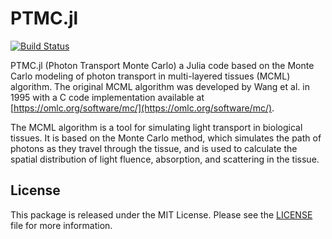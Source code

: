 # PTMC.jl

[![Build Status](https://github.com/ryarazi/PTMC.jl/actions/workflows/CI.yml/badge.svg?branch=master)](https://github.com/ryarazi/PTMC.jl/actions/workflows/CI.yml?query=branch%3Amaster)

PTMC.jl (Photon Transport Monte Carlo) a Julia code based on the Monte Carlo modeling of photon transport in multi-layered tissues (MCML) algorithm. The original MCML algorithm was developed by Wang et al. in 1995 with a C code implementation available at [https://omlc.org/software/mc/](https://omlc.org/software/mc/).

The MCML algorithm is a tool for simulating light transport in biological tissues. It is based on the Monte Carlo method, which simulates the path of photons as they travel through the tissue, and is used to calculate the spatial distribution of light fluence, absorption, and scattering in the tissue.

## License

This package is released under the MIT License. Please see the [LICENSE](LICENSE) file for more information.
```